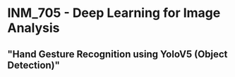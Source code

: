 # INM_705 - Deep Learning for Image Analysis 
## "Hand Gesture Recognition using YoloV5 (Object Detection)"



